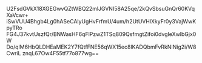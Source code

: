 U2FsdGVkX18XGEGwvQZtWBQ22mlJGVNI58A25qe/2kQvSbsuGnQr60KVqXaVcwr+
iSwVUU4Bhgb4Lg0hASeCAlyUgHvFrfmU/4um/h2UtUVHlXkyFr0y3VajWwKpyTRo
FG4J37kvtUszfQr/BNWasHF6qFlPzwZ1TSq809QsfmgtZifoi0dvgIeXwlbGjx0W
Do/qlM6HbQLDHEaMEK2Y7fQtfFNE56qWX15ec8lKADQbmFvRkNINig2i/W8CwriL
znqL67Ow4F55tf77o877wg==
